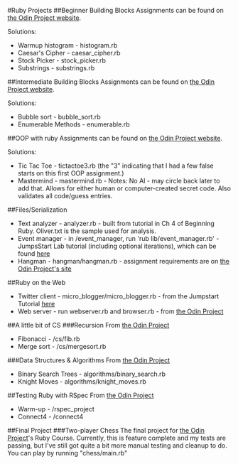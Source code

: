 #Ruby Projects
##Beginner Building Blocks
Assignments can be found on [the Odin Project website](http://www.theodinproject.com/ruby-programming/building-blocks?ref=lc-pb).

Solutions:
* Warmup histogram - histogram.rb
* Caesar's Cipher - caesar_cipher.rb
* Stock Picker - stock_picker.rb
* Substrings - substrings.rb

##Intermediate Building Blocks
Assignments can be found on [the Odin Project website](http://www.theodinproject.com/ruby-programming/advanced-building-blocks?ref=lc-pb).

Solutions:
* Bubble sort - bubble_sort.rb
* Enumerable Methods - enumerable.rb

##OOP with ruby
Assignments can be found on [the Odin Project website](http://www.theodinproject.com/ruby-programming/oop).

Solutions:
* Tic Tac Toe - tictactoe3.rb (the "3" indicating that I had a few false starts on this first OOP assignment.)
* Mastermind - mastermind.rb  - Notes: No AI - may circle back later to add that. Allows for either human or computer-created secret code. Also validates all code/guess entries.

##Files/Serialization
* Text analyzer - analyzer.rb - built from tutorial in Ch 4 of Beginning Ruby. Oliver.txt is the sample used for analysis.
* Event manager - in /event_manager, run 'rub lib/event_manager.rb' - JumpsStart Lab tutorial (including optional iterations), which can be found [here](http://tutorials.jumpstartlab.com/projects/eventmanager.html#iteration:-time-targeting)
* Hangman - hangman/hangman.rb - assignment requirements are on [the Odin Project's site](http://www.theodinproject.com/ruby-programming/oop?ref=lc-pb)

##Ruby on the Web
* Twitter client - micro_blogger/micro_blogger.rb - from the Jumpstart Tutorial [here](http://tutorials.jumpstartlab.com/projects/microblogger.html#iteration-4:-last-tweet-from-all-friends)
* Web server - run webserver.rb and browser.rb - from [the Odin Project](http://www.theodinproject.com/ruby-programming/ruby-on-the-web)

##A little bit of CS
###Recursion
From [the Odin Project](http://www.theodinproject.com/ruby-programming/recursion)
* Fibonacci - /cs/fib.rb
* Merge sort - /cs/mergesort.rb

###Data Structures & Algorithms
From [the Odin Project](http://www.theodinproject.com/ruby-programming/data-structures-and-algorithms)
- Binary Search Trees - algorithms/binary_search.rb
- Knight Moves - algorithms/knight_moves.rb

##Testing Ruby with RSpec
From [the Odin Project](http://www.theodinproject.com/ruby-programming/testing-ruby)
- Warm-up - /rspec_project
- Connect4 - /connect4

##Final Project
###Two-player Chess
The final project for [the Odin Project](http://www.theodinproject.com/ruby-programming/ruby-final-project)'s Ruby Course. Currently, this is feature complete and my tests are passing, but I've still got quite a bit more manual testing and cleanup to do. You can play by running "chess/main.rb"